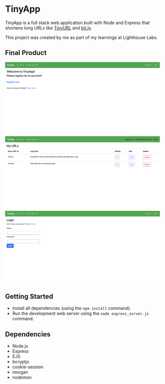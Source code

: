 # TinyApp

TinyApp is a full stack web application built with Node and Express that shortens long URLs like [TinyURL](https://tinyurl.com/app) and [bit.ly](bitly.com).

This project was created by me as part of my learnings at Lighthouse Labs.

## Final Product

!["screenshot of home page"](https://github.com/miaju/tinyapp/blob/main/docs/home.png)
!["screenshot of urls page"](https://github.com/miaju/tinyapp/blob/main/docs/urls_index.png)
!["screenshot of login page"](https://github.com/miaju/tinyapp/blob/main/docs/login.png)

## Getting Started

- Install all dependencies (using the `npm install` command).
- Run the development web server using the `node express_server.js` command.

## Dependencies

- Node.js
- Express
- EJS
- bcryptjs
- cookie-session
- morgan
- nodemon
